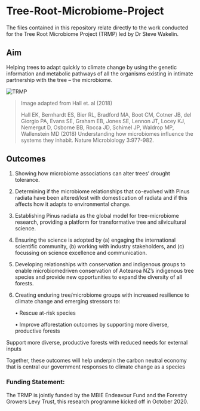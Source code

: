 # Tree-Root-Microbiome-Project
The files contained in this repository relate directly to the work conducted for the Tree Root Microbiome Project (TRMP) led by Dr Steve Wakelin.

## Aim

Helping trees to adapt quickly to climate change by using the genetic information and metabolic pathways of all the organisms existing in intimate partnership with the tree – the microbiome.


![TRMP](https://user-images.githubusercontent.com/90012658/156644294-4c26c4df-19ed-4a10-b725-5193f16aa790.jpg)
> Image adapted from Hall et. al (2018)
>
> Hall EK, Bernhardt ES, Bier RL, Bradford MA, Boot CM, Cotner JB, del Giorgio PA, Evans SE, Graham EB, Jones SE, Lennon JT, Locey KJ, Nemergut D, Osborne BB, Rocca JD, Schimel JP, Waldrop MP, Wallenstein MD (2018) Understanding how microbiomes influence the systems they inhabit. Nature Microbiology 3:977-982.

## Outcomes

1. Showing how microbiome associations can alter trees’ drought tolerance.

2. Determining if the microbiome relationships that co-evolved with Pinus radiata have been altered/lost with domestication of radiata and if this affects how it adapts to environmental change.

3. Establishing Pinus radiata as the global model for tree-microbiome research, providing a platform for transformative tree and silvicultural science.

4. Ensuring the science is adopted by (a) engaging the international scientific community, (b) working with industry stakeholders, and (c) focussing on science excellence and communication.

5. Developing relationships with conservation and indigenous groups to enable microbiomedriven conservation of Aotearoa NZ’s indigenous tree species and provide new opportunities to expand the diversity of all forests.

6. Creating enduring tree/microbiome groups with increased resilience to climate change and emerging stressors to:

      •  Rescue at-risk species

      • Improve afforestation outcomes by supporting more diverse, productive forests

Support more diverse, productive forests with reduced needs for external inputs

Together, these outcomes will help underpin the carbon neutral economy that is central our government responses to climate change as a species

### Funding Statement:

The TRMP is jointly funded by the MBIE Endeavour Fund and the Forestry Growers Levy Trust, this research programme kicked off in October 2020.
